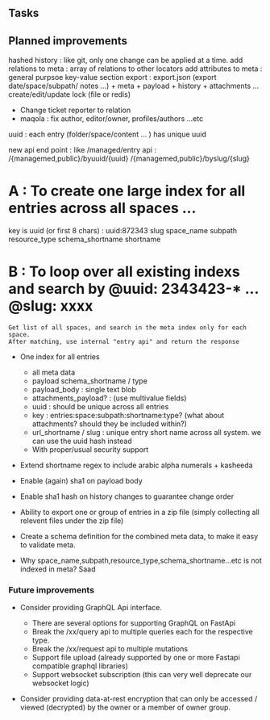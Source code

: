
## Tasks


## Planned improvements


hashed history : like git, only one change can be applied at a time.
add relations to meta : array of relations to other locators
add attributes to meta : general purpsoe key-value section
export : export.json (export date/space/subpath/ notes ...) + meta + payload + history + attachments ...
create/edit/update lock (file or redis)
- Change ticket reporter to relation
- maqola : fix author, editor/owner, profiles/authors ...etc



uuid : each entry (folder/space/content ... ) has unique uuid

new api end point : like /managed/entry api : /{managemed,public}/byuuid/{uuid} 
                                              /{managemed,public}/byslug/{slug}

# A : To create one large index for all entries across all spaces ...
  key is uuid (or first 8 chars) : uuid:872343
  slug
  space_name
  subpath
  resource_type
  schema_shortname
  shortname

# B : To loop over all existing indexs and search by @uuid: 2343423-* ... @slug: xxxx
    Get list of all spaces, and search in the meta index only for each space.
    After matching, use internal "entry api" and return the response

























- One index for all entries
  - all meta data
  - payload schema_shortname / type
  - payload_body : single text blob
  - attachments_payload? : (use multivalue fields)
  - uuid : should be unique across all entries
  - key : entries:space:subpath:shortname:type? (what about attachments? should they be included within?)
  - url_shortname / slug : unique entry short name across all system. we can use the uuid hash instead
  - With proper/usual security support

- Extend shortname regex to include arabic alpha numerals + kasheeda

- Enable (again) sha1 on payload body
- Enable sha1 hash on history changes to guarantee change order
- Ability to export one or group of entries in a zip file (simply collecting all relevent files under the zip file)

- Create a schema definition for the combined meta data, to make it easy to validate meta.

- Why space_name,subpath,resource_type,schema_shortname...etc is not indexed in meta? Saad

### Future improvements

- Consider providing GraphQL Api interface.
  - There are several options for supporting GraphQL on FastApi
  - Break the /xx/query api to multiple queries each for the respective type.
  - Break the /xx/request api to multiple mutations
  - Support file upload (already supported by one or more Fastapi compatible graphql libraries)
  - Support websocket subscription (this can very well deprecate our websocket logic)

- Consider providing data-at-rest encryption that can only be accessed / viewed (decrypted) by the owner or a member of owner group.
